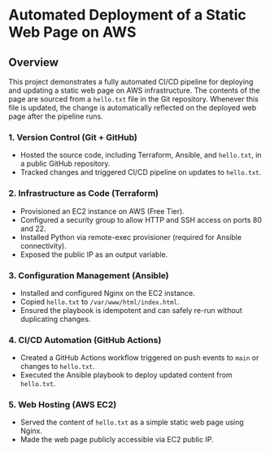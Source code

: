 # Automated Deployment of a Static Web Page on AWS

## Overview

This project demonstrates a fully automated CI/CD pipeline for deploying and updating a static web page on AWS infrastructure. The contents of the page are sourced from a `hello.txt` file in the Git repository. Whenever this file is updated, the change is automatically reflected on the deployed web page after the pipeline runs.

### 1. **Version Control (Git + GitHub)**

* Hosted the source code, including Terraform, Ansible, and `hello.txt`, in a public GitHub repository.
* Tracked changes and triggered CI/CD pipeline on updates to `hello.txt`.

### 2. **Infrastructure as Code (Terraform)**

* Provisioned an EC2 instance on AWS (Free Tier).
* Configured a security group to allow HTTP and SSH access on ports 80 and 22.
* Installed Python via remote-exec provisioner (required for Ansible connectivity).
* Exposed the public IP as an output variable.

### 3. **Configuration Management (Ansible)**

* Installed and configured Nginx on the EC2 instance.
* Copied `hello.txt` to `/var/www/html/index.html`.
* Ensured the playbook is idempotent and can safely re-run without duplicating changes.

### 4. **CI/CD Automation (GitHub Actions)**

* Created a GitHub Actions workflow triggered on push events to `main` or changes to `hello.txt`.
* Executed the Ansible playbook to deploy updated content from `hello.txt`.

### 5. **Web Hosting (AWS EC2)**

* Served the content of `hello.txt` as a simple static web page using Nginx.
* Made the web page publicly accessible via EC2 public IP.
